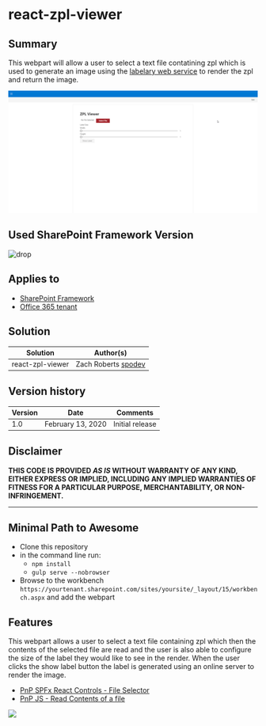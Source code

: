 # react-zpl-viewer

## Summary

This webpart will allow a user to select a text file contatining zpl which is used to generate an image using the [labelary web service](http://labelary.com/service.html) to render the zpl and return the image.

![Preview](./assets/preview.gif)

## Used SharePoint Framework Version

![drop](https://img.shields.io/badge/version-1.9.1-green.svg)

## Applies to

* [SharePoint Framework](https://docs.microsoft.com/sharepoint/dev/spfx/sharepoint-framework-overview)
* [Office 365 tenant](https://docs.microsoft.com/sharepoint/dev/spfx/set-up-your-development-environment)

## Solution

Solution|Author(s)
--------|---------
react-zpl-viewer | Zach Roberts [spodev](https://spodev.com)

## Version history

Version|Date|Comments
-------|----|--------
1.0|February 13, 2020|Initial release

## Disclaimer

**THIS CODE IS PROVIDED *AS IS* WITHOUT WARRANTY OF ANY KIND, EITHER EXPRESS OR IMPLIED, INCLUDING ANY IMPLIED WARRANTIES OF FITNESS FOR A PARTICULAR PURPOSE, MERCHANTABILITY, OR NON-INFRINGEMENT.**

---

## Minimal Path to Awesome

* Clone this repository
* in the command line run:
  * `npm install`
  * `gulp serve --nobrowser`
* Browse to the workbench `https://yourtenant.sharepoint.com/sites/yoursite/_layout/15/workbench.aspx` and add the webpart

## Features

This webpart allows a user to select a text file containing zpl which then the contents of the selected file are read and the user is also able to configure the size of the label they would like to see in the render. When the user clicks the show label button the label is generated using an online server to render the image.

* [PnP SPFx React Controls - File Selector](https://sharepoint.github.io/sp-dev-fx-controls-react/)
* [PnP JS - Read Contents of a file](https://pnp.github.io/pnpjs/)


<img src="https://telemetry.sharepointpnp.com/sp-dev-fx-webparts/samples/react-zpl-viewer" />
